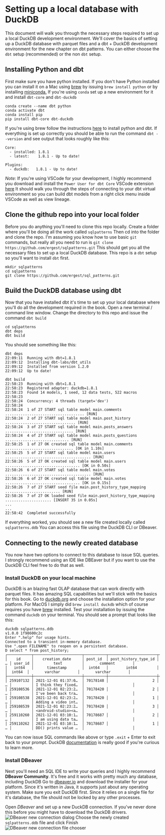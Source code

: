 # Setting up a local database with DuckDB
This document will walk you through the necessary steps required to set up a local DuckDB development environment. We'll cover the basics of setting up a DuckDB database with parquet files and a dbt + DuckDB development environment for the new chapter on dbt patterns. You can either choose the `dbt` setup (recommended) or the non `dbt` setup.

## Installing Python and dbt
First make sure you have python installed. If you don't have Python installed you can install it on a Mac using [brew](https://brew.sh) by issuing `brew install python` or by installing [miniconda.](https://docs.anaconda.com/free/miniconda/miniconda-install/) If you're using `conda` set up a new environment for it and install `dbt-core` and `dbt-duckdb`
```
conda create --name dbt python
conda activate dbt
conda install pip
pip install dbt-core dbt-duckdb
```

If you're using brew follow the instructions [here](https://docs.getdbt.com/docs/core/pip-install) to install python and dbt. If everything is set up correctly you should be able to run the command `dbt --version` and see output that looks roughly like this:
```dbt --version            
Core:
  - installed: 1.8.1
  - latest:    1.8.1 - Up to date!

Plugins:
  - duckdb:   1.8.1 - Up to date!
```

_Note:_ If you're using VSCode for your development, I highly recommend you download and install the `Power User for dbt Core` VSCode extension [here](https://marketplace.visualstudio.com/items?itemName=innoverio.vscode-dbt-power-user) It should walk you through the steps of connecting to your dbt virtual environment so you can build dbt models from a right click menu inside VSCode as well as view lineage.

## Clone the github repo into your local folder
Before you do anything you'll need to clone this repo locally. Create a folder where you'll be doing all the work called `sqlpatterns` Then cd into the folder and clone the repo. I'm assuming you know how to use basic `git` commands, but really all you need to run is `git clone https://github.com/ergest/sqlpatterns.git` This should get you all the necessary files to set up a local DuckDB database. This repo is a `dbt` setup so you'll want to install `dbt` first.
```
mkdir sqlpatterns
cd sqlpatterns
git clone https://github.com/ergest/sql_patterns.git
```

## Build the DuckDB database using dbt
Now that you have installed dbt it's time to set up your local database where you'll do all the development required in the book. Open a new terminal / command line window. Change the directory to this repo and issue the command `dbt build`
```
cd sqlpatterns
dbt deps
dbt build
```
You should see something like this:
```
dbt deps
22:09:11  Running with dbt=1.8.1
22:09:12  Installing dbt-labs/dbt_utils
22:09:12  Installed from version 1.2.0
22:09:12  Up to date!

dbt build
22:58:23  Running with dbt=1.8.1
22:58:23  Registered adapter: duckdb=1.8.1
22:58:23  Found 14 models, 1 seed, 12 data tests, 522 macros
22:58:23  
22:58:24  Concurrency: 4 threads (target='dev')
22:58:24  
22:58:24  1 of 27 START sql table model main.comments .................................... [RUN]
22:58:24  2 of 27 START sql table model main.post_history ................................ [RUN]
22:58:24  3 of 27 START sql table model main.posts_answers ............................... [RUN]
22:58:24  4 of 27 START sql table model main.posts_questions ............................. [RUN]
22:58:25  1 of 27 OK created sql table model main.comments ............................... [OK in 1.10s]
22:58:25  5 of 27 START sql table model main.users ....................................... [RUN]
22:58:26  5 of 27 OK created sql table model main.users .................................. [OK in 0.50s]
22:58:26  6 of 27 START sql table model main.votes ....................................... [RUN]
22:58:26  6 of 27 OK created sql table model main.votes .................................. [OK in 0.15s]
22:58:26  7 of 27 START seed file main.post_history_type_mapping ......................... [RUN]
22:58:26  7 of 27 OK loaded seed file main.post_history_type_mapping ..................... [INSERT 35 in 0.05s]
...
...
22:58:42  Completed successfully
```
If everything worked, you should see a new file created locally called `sqlpatterns.ddb` You can access this file using the DuckDB CLI or DBeaver.

## Connecting to the newly created database
You now have two options to connect to this database to issue SQL queries. I strongly recommend using an IDE like DBEaver but if you want to use the DuckDB CLI feel free to do that as well.

### Install DuckDB on your local machine
DuckDB is an blazing fast OLAP database that can work directly with parquet files. It has amazing SQL capabilities but we'll stick with the basics for this book. Go to [duckdb.org](https://duckdb.org/#quickinstall) and choose the installation option for your platform. For MacOS I simply did `brew install duckdb` which of course requires you have [brew](https://brew.sh) installed. Test your installation by issuing the command `duckdb` on your terminal. You should see a prompt that looks like this:
```
duckdb sqlpatterns.ddb                
v1.0.0 1f98600c2c
Enter ".help" for usage hints.
Connected to a transient in-memory database.
Use ".open FILENAME" to reopen on a persistent database.
D select * from post_history;
┌───────────┬──────────────────────┬──────────┬──────────────────────┬───┬─────────┬──────────────────────┬──────────────────────┐
│    id     │    creation_date     │ post_id  │ post_history_type_id │ … │ user_id │         text         │       comment        │
│   int64   │      timestamp       │  int64   │        int64         │   │  int64  │       varchar        │       varchar        │
├───────────┼──────────────────────┼──────────┼──────────────────────┼───┼─────────┼──────────────────────┼──────────────────────┤
│ 259107132 │ 2021-12-01 01:37:0…  │ 70178148 │                    2 │ … │         │ I think they fixed…  │                      │
│ 259108536 │ 2021-12-01 02:23:2…  │ 70178420 │                    2 │ … │         │ I've been back tra…  │                      │
│ 259108538 │ 2021-12-01 02:23:2…  │ 70178420 │                    1 │ … │         │ Adding a video int…  │                      │
│ 259108539 │ 2021-12-01 02:23:2…  │ 70178420 │                    3 │ … │         │ <android-studio><a…  │                      │
│ 259110260 │ 2021-12-01 03:10:1…  │ 70178687 │                    2 │ … │         │ I am using data ta…  │                      │
│ 259110262 │ 2021-12-01 03:10:1…  │ 70178687 │                    1 │ … │         │ DD() prints value …  │                      │
```
You can now issue SQL commands like above or type `.exit` + Enter to exit back to your prompt. DuckDB [documentation](https://duckdb.org/docs/index) is really good if you're curious to learn more.

### Install DBeaver
Next you'll need an SQL IDE to write your queries and I highly recommend **DBeaver Community**. It's free and it works with pretty much any database, including DuckDB
Go to [dbeaver.io](https://dbeaver.io/download/) and download the installer for your platform. Since it's written in Java, it supports just about any operating system. Make sure you exit DuckDB first. Since it relies on a single file for it's database, the file should not be locked by any other processes.

Open *DBeaver* and set up a new DuckDB connection. If you've never done this before you might have to download the DuckDB drivers.
![DBeaver new connection dialog](image.png)
Choose the newly created `sqlpatterns.ddb` file and click Finish
![DBeaver new connection file chooser](image-1.png)
